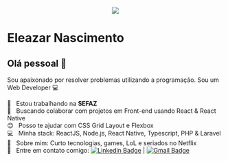 <p align="center">
  <img width="auto" src="https://media.tenor.com/images/dc545e5a0f93c9b2bf1d4f0af54ebbff/tenor.gif">
</p>

# Eleazar Nascimento

## Olá pessoal 👋
Sou apaixonado por resolver problemas utilizando a programação.
Sou um Web Developer :computer:

 :rocket:  &nbsp; Estou trabalhando na **SEFAZ**
 <br/> :purple_heart: &nbsp; Buscando colaborar com projetos em Front-end usando React & React Native
 <br/> :blush: &nbsp; Posso te ajudar com CSS Grid Layout e Flexbox
 <br/> :computer: &nbsp; Minha stack: ReactJS, Node.js, React Native, Typescript, PHP & Laravel
 <br/> 💬  &nbsp; Sobre mim: Curto tecnologias, games, LoL e seriados no Netflix
 <br/> :email: &nbsp; Entre em contato comigo: [![Linkedin Badge](https://br.linkedin.com/in/eleazar-da-silva-nascimento-ba033816b)](https://www.linkedin.com/in/eleazar.nascimento/) 
| 
[![Gmail Badge](https://img.shields.io/badge/-eleazar.nascimento@gmail.com-c14438?style=flat-square&logo=Gmail&logoColor=white&link=mailto:eleazar.nascimento@gmail.com)](mailto:eleazar.nascimento@gmail.com)
